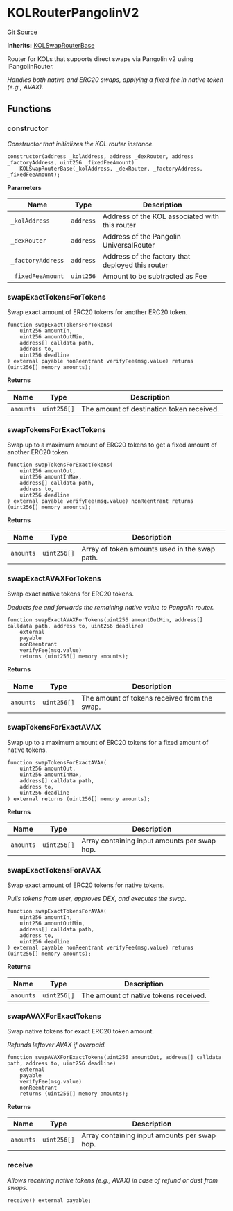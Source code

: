 # KOLRouterPangolinV2
[Git Source](https://github.com-smastropiero/SherryLabs/sherry-contracts/blob/ef85f626b2f11fa0f36e09ddd8fdd3d9da90d8ba/contracts/kol-router/KOLRouterPangolinV2.sol)

**Inherits:**
[KOLSwapRouterBase](/contracts/kol-router/KOLSwapRouterBase.sol/abstract.KOLSwapRouterBase.md)

Router for KOLs that supports direct swaps via Pangolin v2 using IPangolinRouter.

*Handles both native and ERC20 swaps, applying a fixed fee in native token (e.g., AVAX).*


## Functions
### constructor

*Constructor that initializes the KOL router instance.*


```solidity
constructor(address _kolAddress, address _dexRouter, address _factoryAddress, uint256 _fixedFeeAmount)
    KOLSwapRouterBase(_kolAddress, _dexRouter, _factoryAddress, _fixedFeeAmount);
```
**Parameters**

|Name|Type|Description|
|----|----|-----------|
|`_kolAddress`|`address`|Address of the KOL associated with this router|
|`_dexRouter`|`address`|Address of the Pangolin UniversalRouter|
|`_factoryAddress`|`address`|Address of the factory that deployed this router|
|`_fixedFeeAmount`|`uint256`|Amount to be subtracted as Fee|


### swapExactTokensForTokens

Swap exact amount of ERC20 tokens for another ERC20 token.


```solidity
function swapExactTokensForTokens(
    uint256 amountIn,
    uint256 amountOutMin,
    address[] calldata path,
    address to,
    uint256 deadline
) external payable nonReentrant verifyFee(msg.value) returns (uint256[] memory amounts);
```
**Returns**

|Name|Type|Description|
|----|----|-----------|
|`amounts`|`uint256[]`|The amount of destination token received.|


### swapTokensForExactTokens

Swap up to a maximum amount of ERC20 tokens to get a fixed amount of another ERC20 token.


```solidity
function swapTokensForExactTokens(
    uint256 amountOut,
    uint256 amountInMax,
    address[] calldata path,
    address to,
    uint256 deadline
) external payable verifyFee(msg.value) nonReentrant returns (uint256[] memory amounts);
```
**Returns**

|Name|Type|Description|
|----|----|-----------|
|`amounts`|`uint256[]`|Array of token amounts used in the swap path.|


### swapExactAVAXForTokens

Swap exact native tokens for ERC20 tokens.

*Deducts fee and forwards the remaining native value to Pangolin router.*


```solidity
function swapExactAVAXForTokens(uint256 amountOutMin, address[] calldata path, address to, uint256 deadline)
    external
    payable
    nonReentrant
    verifyFee(msg.value)
    returns (uint256[] memory amounts);
```
**Returns**

|Name|Type|Description|
|----|----|-----------|
|`amounts`|`uint256[]`|The amount of tokens received from the swap.|


### swapTokensForExactAVAX

Swap up to a maximum amount of ERC20 tokens for a fixed amount of native tokens.


```solidity
function swapTokensForExactAVAX(
    uint256 amountOut,
    uint256 amountInMax,
    address[] calldata path,
    address to,
    uint256 deadline
) external returns (uint256[] memory amounts);
```
**Returns**

|Name|Type|Description|
|----|----|-----------|
|`amounts`|`uint256[]`|Array containing input amounts per swap hop.|


### swapExactTokensForAVAX

Swap exact amount of ERC20 tokens for native tokens.

*Pulls tokens from user, approves DEX, and executes the swap.*


```solidity
function swapExactTokensForAVAX(
    uint256 amountIn,
    uint256 amountOutMin,
    address[] calldata path,
    address to,
    uint256 deadline
) external payable nonReentrant verifyFee(msg.value) returns (uint256[] memory amounts);
```
**Returns**

|Name|Type|Description|
|----|----|-----------|
|`amounts`|`uint256[]`|The amount of native tokens received.|


### swapAVAXForExactTokens

Swap native tokens for exact ERC20 token amount.

*Refunds leftover AVAX if overpaid.*


```solidity
function swapAVAXForExactTokens(uint256 amountOut, address[] calldata path, address to, uint256 deadline)
    external
    payable
    verifyFee(msg.value)
    nonReentrant
    returns (uint256[] memory amounts);
```
**Returns**

|Name|Type|Description|
|----|----|-----------|
|`amounts`|`uint256[]`|Array containing input amounts per swap hop.|


### receive

*Allows receiving native tokens (e.g., AVAX) in case of refund or dust from swaps.*


```solidity
receive() external payable;
```

